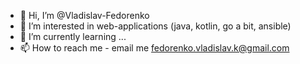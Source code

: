 - 👋 Hi, I’m @Vladislav-Fedorenko
- 👀 I’m interested in web-applications (java, kotlin, go a bit, ansible)
- 🌱 I’m currently learning ...
- 📫 How to reach me - email me fedorenko.vladislav.k@gmail.com

<!---
Vladislav-Fedorenko/Vladislav-Fedorenko is a ✨ special ✨ repository because its `README.md` (this file) appears on your GitHub profile.
You can click the Preview link to take a look at your changes.
--->
